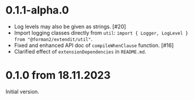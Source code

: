 # 0.1.1-alpha.0

* Log levels may also be given as strings. [#20]
* Import logging classes directly from `util`: 
  `import { Logger, LogLevel } from "@forman2/extendit/util"`.
* Fixed and enhanced API doc of `compileWhenClause` function. [#16]
* Clarified effect of `extensionDependencies` in `README.md`.

# 0.1.0 from 18.11.2023

Initial version.
